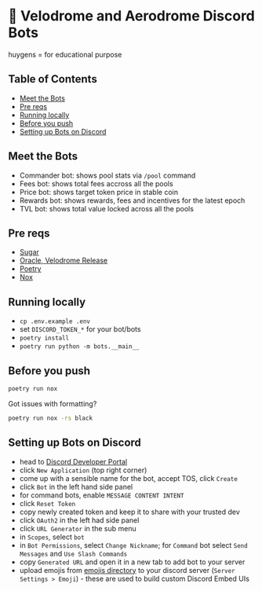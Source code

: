 # 🤖 Velodrome and Aerodrome Discord Bots
huygens = for educational purpose
## Table of Contents

- [Meet the Bots](#meet-the-bots)
- [Pre reqs](#pre-reqs)
- [Running locally](#running-locally)
- [Before you push](#before-you-push)
- [Setting up Bots on Discord](#setting-up-bots-on-discord)

## Meet the Bots

- Commander bot: shows pool stats via `/pool` command
- Fees bot: shows total fees accross all the pools
- Price bot: shows target token price in stable coin
- Rewards bot: shows rewards, fees and incentives for the latest epoch
- TVL bot: shows total value locked across all the pools

## Pre reqs

- [Sugar](https://github.com/velodrome-finance/sugar)
- [Oracle, Velodrome Release](https://github.com/1inch/spot-price-aggregator)
- [Poetry](https://python-poetry.org/)
- [Nox](https://nox.thea.codes/en/stable/)

## Running locally

- `cp .env.example .env`
- set `DISCORD_TOKEN_*` for your bot/bots
- `poetry install`
- `poetry run python -m bots.__main__`

## Before you push

```bash
poetry run nox
```

Got issues with formatting?

```bash
poetry run nox -rs black
```

## Setting up Bots on Discord

- head to [Discord Developer Portal](https://discord.com/developers/applications)
- click `New Application` (top right corner)
- come up with a sensible name for the bot, accept TOS, click `Create`
- click `Bot` in the left hand side panel
- for command bots, enable `MESSAGE CONTENT INTENT`
- click `Reset Token`
- copy newly created token and keep it to share with your trusted dev
- click `OAuth2` in the left had side panel
- click `URL Generator` in the sub menu
- in `Scopes`, select `bot`
- in `Bot Permissions`, select `Change Nickname`; for `Command` bot select `Send Messages` and `Use Slash Commands`
- copy `Generated URL` and open it in a new tab to add bot to your server
- upload emojis from [emojis directory](https://github.com/velodrome-finance/bots/tree/main/emojis) to your discord server (`Server Settings > Emoji`) - these are used to build custom Discord Embed UIs
